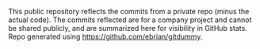 This public repository reflects the commits from a private repo (minus the actual code). The commits reflected are for a company project and cannot be shared publicly, and are summarized here for visibility in GitHub stats. Repo generated using https://github.com/ebrian/gitdummy.
